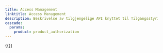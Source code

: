 ```yaml
---
title: Access Management
linktitle: Access Management
description: Beskrivelse av tilgjengelige API knyttet til Tilgangsstyring i Altinn 3
cascade:
  params:
    product: product_authorization
---
```


{{<children />}}